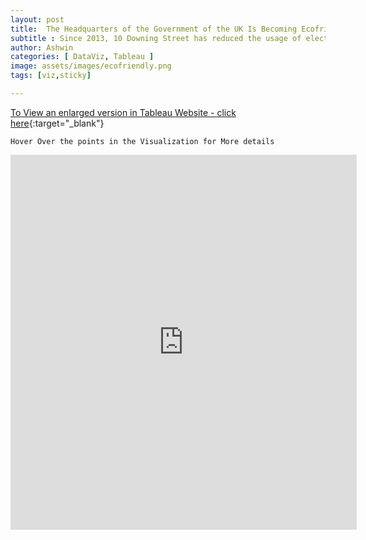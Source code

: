 ```yaml
---
layout: post
title:  The Headquarters of the Government of the UK Is Becoming Ecofriendly
subtitle : Since 2013, 10 Downing Street has reduced the usage of electricity drastically
author: Ashwin
categories: [ DataViz, Tableau ]
image: assets/images/ecofriendly.png
tags: [viz,sticky]

---
```

[To View an enlarged version in Tableau Website - click here](https://public.tableau.com/views/ElectricityConsumptionat10DowningStreet/Dashboard1?:embed=y&:display_count=yes&publish=yes&:origin=viz_share_link){:target="_blank"}

```
Hover Over the points in the Visualization for More details 
```

<iframe seamless frameborder="0" src="https://public.tableau.com/views/ElectricityConsumptionat10DowningStreet/Dashboard1?:embed=y&:display_count=yes&publish=yes&:origin=viz_share_link&:showVizHome=no" width = '110%' height = '600'></iframe>
